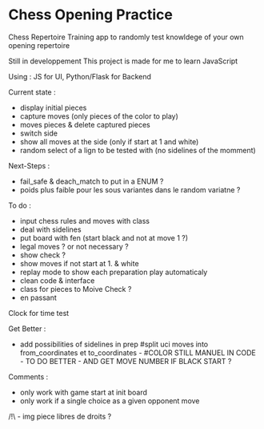 # Chess Opening Practice

Chess Repertoire Training app to randomly test knowldege of your own opening repertoire

Still in developpement
This project is made for me to learn JavaScript


Using : JS for UI, Python/Flask for Backend

Current state :
- display initial pieces
- capture moves (only pieces of the color to play)
- moves pieces & delete captured pieces
- switch side
- show all moves at the side (only if start at 1 and white)
- random select of a lign to be tested with (no sidelines of the momment)

Next-Steps :
- fail_safe  & deach_match to put in a ENUM ?
- poids plus faible pour les sous variantes dans le random variatne ?


To do :
- input chess rules and moves with class
- deal with sidelines
- put board with fen (start black and not at move 1 ?)
- legal moves ? or not necessary ?
- show check ?
- show moves if not start at 1. & white
- replay mode to show each preparation play automaticaly
- clean code & interface
- class for pieces to Moive Check ?
- en passant




Clock for time test

Get Better : 
- add possibilities of sidelines in prep
#split uci moves into from_coordinates et to_coordinates - #COLOR STILL MANUEL IN CODE - TO DO BETTER - AND GET MOVE NUMBER IF BLACK START ?


Comments : 
- only work with game start at init board
- only work if a single choice as a given opponent move



/!\ - img piece libres de droits ?
